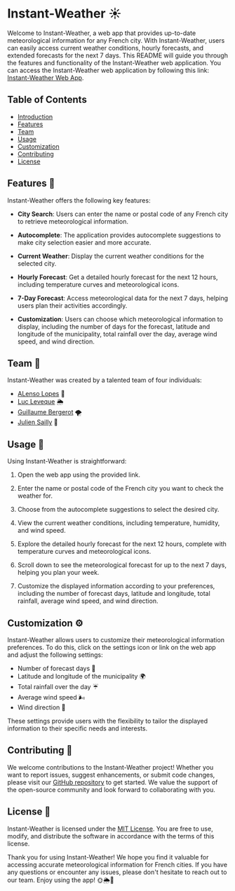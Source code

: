 # Instant-Weather ☀️

Welcome to Instant-Weather, a web app that provides up-to-date meteorological information for any French city. With Instant-Weather, users can easily access current weather conditions, hourly forecasts, and extended forecasts for the next 7 days. This README will guide you through the features and functionality of the Instant-Weather web application.
You can access the Instant-Weather web application by following this link: [Instant-Weather Web App](https://juliensailly.github.io/instant-weather).

## Table of Contents
- [Introduction](#instant-weather-%EF%B8%8F)
- [Features](#features-)
- [Team](#team-)
- [Usage](#usage-)
- [Customization](#customization-%EF%B8%8F)
- [Contributing](#contributing-)
- [License](#license-)

## Features 🌟

Instant-Weather offers the following key features:

- **City Search**: Users can enter the name or postal code of any French city to retrieve meteorological information.

- **Autocomplete**: The application provides autocomplete suggestions to make city selection easier and more accurate.

- **Current Weather**: Display the current weather conditions for the selected city.

- **Hourly Forecast**: Get a detailed hourly forecast for the next 12 hours, including temperature curves and meteorological icons.

- **7-Day Forecast**: Access meteorological data for the next 7 days, helping users plan their activities accordingly.

- **Customization**: Users can choose which meteorological information to display, including the number of days for the forecast, latitude and longitude of the municipality, total rainfall over the day, average wind speed, and wind direction.

## Team 👥

Instant-Weather was created by a talented team of four individuals:

- [ALenso Lopes](https://github.com/AlensoLopes) 🚀
- [Luc Leveque](https://github.com/LucBUTGH) 🌦️
- [Guillaume Bergerot](https://github.com/moustave) 🌪️
- [Julien Sailly](https://github.com/juliensailly) 🌈

## Usage 📲

Using Instant-Weather is straightforward:

1. Open the web app using the provided link.

2. Enter the name or postal code of the French city you want to check the weather for.

3. Choose from the autocomplete suggestions to select the desired city.

4. View the current weather conditions, including temperature, humidity, and wind speed.

5. Explore the detailed hourly forecast for the next 12 hours, complete with temperature curves and meteorological icons.

6. Scroll down to see the meteorological forecast for up to the next 7 days, helping you plan your week.

7. Customize the displayed information according to your preferences, including the number of forecast days, latitude and longitude, total rainfall, average wind speed, and wind direction.

## Customization ⚙️

Instant-Weather allows users to customize their meteorological information preferences. To do this, click on the settings icon or link on the web app and adjust the following settings:

- Number of forecast days 📅
- Latitude and longitude of the municipality 🌍
- Total rainfall over the day ☔
- Average wind speed 🌬️
- Wind direction 🧭

These settings provide users with the flexibility to tailor the displayed information to their specific needs and interests.

## Contributing 🤝

We welcome contributions to the Instant-Weather project! Whether you want to report issues, suggest enhancements, or submit code changes, please visit our [GitHub repository](https://github.com/juliensailly/instant-weather) to get started. We value the support of the open-source community and look forward to collaborating with you.

## License 📜

Instant-Weather is licensed under the [MIT License](LICENSE). You are free to use, modify, and distribute the software in accordance with the terms of this license.

Thank you for using Instant-Weather! We hope you find it valuable for accessing accurate meteorological information for French cities. If you have any questions or encounter any issues, please don't hesitate to reach out to our team. Enjoy using the app! 🌞🌦️🌈
